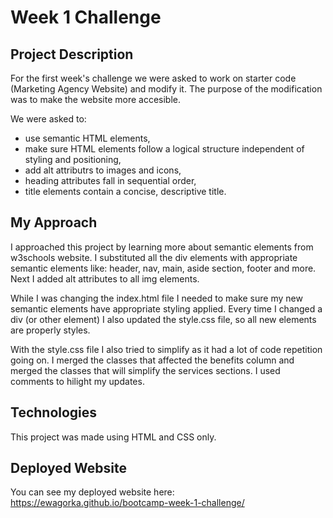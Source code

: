 # Week 1 Challenge

## Project Description
For the first week's challenge we were asked to work on starter code (Marketing Agency Website) and modify it. The purpose of the modification was to make the website more accesible. 

We were asked to:
* use semantic HTML elements, 
* make sure HTML elements follow a logical structure independent of styling and positioning, 
* add alt attributrs to images and icons,
* heading attributes fall in sequential order,
* title elements contain a concise, descriptive title.

## My Approach
I approached this project by learning more about semantic elements from w3schools website. I substituted all the div elements with appropriate semantic elements like: header, nav, main, aside section, footer and more. Next I added alt attributes to all img elements.

While I was changing the index.html file I needed to make sure my new semantic elements have appropriate styling applied. Every time I changed a div (or other element) I also updated the style.css file, so all new elements are properly styles.

With the style.css file I also tried to simplify as it had a lot of code repetition going on. I merged the classes that affected the benefits column and merged the classes that will simplify the services sections. I used comments to hilight my updates.
## Technologies
This project was made using HTML and CSS only.

## Deployed Website
You can see my deployed website here: https://ewagorka.github.io/bootcamp-week-1-challenge/